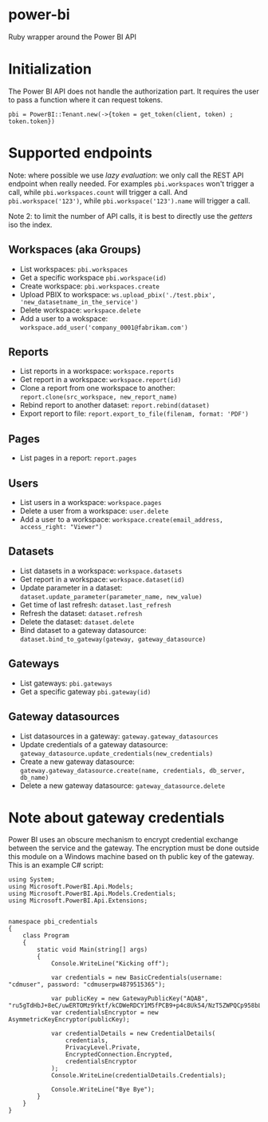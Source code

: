 # power-bi

Ruby wrapper around the Power BI API

# Initialization

The Power BI API does not handle the authorization part. It requires the user to pass a function where it can request tokens.

```
pbi = PowerBI::Tenant.new(->{token = get_token(client, token) ; token.token})
```

# Supported endpoints

Note: where possible we use _lazy evaluation_: we only call the REST API endpoint when really needed. For examples `pbi.workspaces` won't trigger a call, while `pbi.workspaces.count` will trigger a call.  And `pbi.workspace('123')`, while `pbi.workspace('123').name` will trigger a call.

Note 2: to limit the number of API calls, it is best to directly use the _getters_ iso the index.

## Workspaces (aka Groups)

* List workspaces: `pbi.workspaces`
* Get a specific workspace `pbi.workspace(id)`
* Create workspace: `pbi.workspaces.create`
* Upload PBIX to workspace: `ws.upload_pbix('./test.pbix', 'new_datasetname_in_the_service')`
* Delete workspace: `workspace.delete`
* Add a user to a wokspace: `workspace.add_user('company_0001@fabrikam.com')`

## Reports

* List reports in a workspace: `workspace.reports`
* Get report in a workspace: `workspace.report(id)`
* Clone a report from one workspace to another: `report.clone(src_workspace, new_report_name)`
* Rebind report to another dataset: `report.rebind(dataset)`
* Export report to file: `report.export_to_file(filenam, format: 'PDF')`

## Pages

* List pages in a report: `report.pages`

## Users

* List users in a workspace: `workspace.pages`
* Delete a user from a workspace: `user.delete`
* Add a user to a workspace: `workspace.create(email_address, access_right: "Viewer")`

## Datasets

* List datasets in a workspace: `workspace.datasets`
* Get report in a workspace: `workspace.dataset(id)`
* Update parameter in a dataset: `dataset.update_parameter(parameter_name, new_value)`
* Get time of last refresh: `dataset.last_refresh`
* Refresh the dataset: `dataset.refresh`
* Delete the dataset: `dataset.delete`
* Bind dataset to a gateway datasource: `dataset.bind_to_gateway(gateway, gateway_datasource)`

## Gateways

* List gateways: `pbi.gateways`
* Get a specific gateway `pbi.gateway(id)`

## Gateway datasources

* List datasources in a gateway: `gateway.gateway_datasources`
* Update credentials of a gateway datasource: `gateway_datasource.update_credentials(new_credentials)`
* Create a new gateway datasource: `gateway.gateway_datasource.create(name, credentials, db_server, db_name)`
* Delete a new gateway datasource: `gateway_datasource.delete`

# Note about gateway credentials

Power BI uses an obscure mechanism to encrypt credential exchange between the service and the gateway.  The encryption must be done outside this module on a Windows machine based on th public key of the gateway.  This is an example C# script:

```
using System;
using Microsoft.PowerBI.Api.Models;
using Microsoft.PowerBI.Api.Models.Credentials;
using Microsoft.PowerBI.Api.Extensions;


namespace pbi_credentials
{
    class Program
    {
        static void Main(string[] args)
        {
            Console.WriteLine("Kicking off");

            var credentials = new BasicCredentials(username: "cdmuser", password: "cdmuserpw4879515365");

            var publicKey = new GatewayPublicKey("AQAB", "ru5gTdHbJ+8eC/uwERTOMz9Yktf/kCDWeRDCY1M5fPCB9+p4c8Uk54/NzT5ZWPQCp958bLcO8nSOSOpz4I8fW/AI4d+JxwW6VCsxzue2mKbJjeuSDXXmIiNUFqvjOIolfSIxJFNlfWkZUFlaD3dXgJkjJxrrc4OrYBDUt0FF14UsvdZymTbOl39sAhD4i9CqkXTqm6+JDxsEkPE3GAZ6ZslCsRUqu7lX73anAHkm889FR9NOMtsLV02JDMKCblJqnoszTzgExEEeoTJKxLiJdC8Mfbl96fKFS8JElJIzfTPzldGx5TxdjRmekQODWr7SNMSVJJQTJaANh9C2FZ85pQ==");
            var credentialsEncryptor = new AsymmetricKeyEncryptor(publicKey);

            var credentialDetails = new CredentialDetails(
                credentials,
                PrivacyLevel.Private,
                EncryptedConnection.Encrypted,
                credentialsEncryptor
            );
            Console.WriteLine(credentialDetails.Credentials);

            Console.WriteLine("Bye Bye");
        }
    }
}
```


